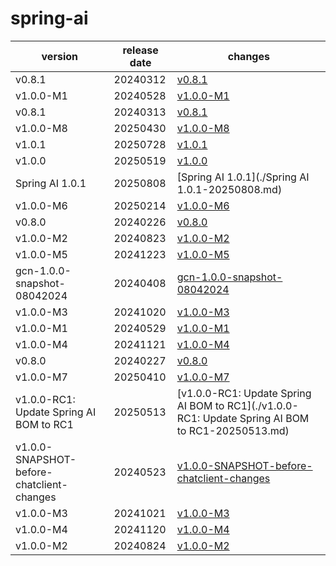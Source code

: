 # spring-ai	


|version|release date|changes|
|---|---|---|
|v0.8.1|20240312|[v0.8.1](./v0.8.1-20240312.md)|
|v1.0.0-M1|20240528|[v1.0.0-M1](./v1.0.0-M1-20240528.md)|
|v0.8.1|20240313|[v0.8.1](./v0.8.1-20240313.md)|
|v1.0.0-M8|20250430|[v1.0.0-M8](./v1.0.0-M8-20250430.md)|
|v1.0.1|20250728|[v1.0.1](./v1.0.1-20250728.md)|
|v1.0.0|20250519|[v1.0.0](./v1.0.0-20250519.md)|
|Spring AI 1.0.1|20250808|[Spring AI 1.0.1](./Spring AI 1.0.1-20250808.md)|
|v1.0.0-M6|20250214|[v1.0.0-M6](./v1.0.0-M6-20250214.md)|
|v0.8.0|20240226|[v0.8.0](./v0.8.0-20240226.md)|
|v1.0.0-M2|20240823|[v1.0.0-M2](./v1.0.0-M2-20240823.md)|
|v1.0.0-M5|20241223|[v1.0.0-M5](./v1.0.0-M5-20241223.md)|
|gcn-1.0.0-snapshot-08042024|20240408|[gcn-1.0.0-snapshot-08042024](./gcn-1.0.0-snapshot-08042024-20240408.md)|
|v1.0.0-M3|20241020|[v1.0.0-M3](./v1.0.0-M3-20241020.md)|
|v1.0.0-M1|20240529|[v1.0.0-M1](./v1.0.0-M1-20240529.md)|
|v1.0.0-M4|20241121|[v1.0.0-M4](./v1.0.0-M4-20241121.md)|
|v0.8.0|20240227|[v0.8.0](./v0.8.0-20240227.md)|
|v1.0.0-M7|20250410|[v1.0.0-M7](./v1.0.0-M7-20250410.md)|
|v1.0.0-RC1: Update Spring AI BOM to RC1|20250513|[v1.0.0-RC1: Update Spring AI BOM to RC1](./v1.0.0-RC1: Update Spring AI BOM to RC1-20250513.md)|
|v1.0.0-SNAPSHOT-before-chatclient-changes|20240523|[v1.0.0-SNAPSHOT-before-chatclient-changes](./v1.0.0-SNAPSHOT-before-chatclient-changes-20240523.md)|
|v1.0.0-M3|20241021|[v1.0.0-M3](./v1.0.0-M3-20241021.md)|
|v1.0.0-M4|20241120|[v1.0.0-M4](./v1.0.0-M4-20241120.md)|
|v1.0.0-M2|20240824|[v1.0.0-M2](./v1.0.0-M2-20240824.md)|
